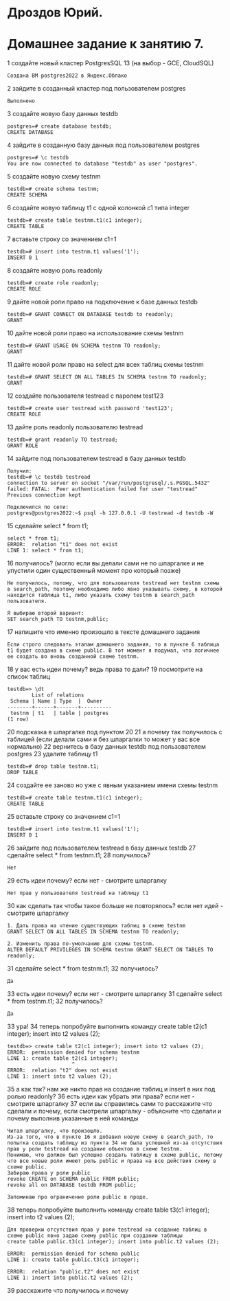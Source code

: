 # Дроздов Юрий.
# Домашнее задание к занятию 7.

1 создайте новый кластер PostgresSQL 13 (на выбор - GCE, CloudSQL)
```
Создана ВМ postgres2022 в Яндекс.Облако
```


2 зайдите в созданный кластер под пользователем postgres

    Выполнено


3 создайте новую базу данных testdb
```
postgres=# create database testdb;
CREATE DATABASE
```



4 зайдите в созданную базу данных под пользователем postgres
```
postgres=# \c testdb 
You are now connected to database "testdb" as user "postgres".
```



5 создайте новую схему testnm
```
testdb=# create schema testnm;
CREATE SCHEMA
```



6 создайте новую таблицу t1 с одной колонкой c1 типа integer
```
testdb=# create table testnm.t1(c1 integer);
CREATE TABLE
```



7 вставьте строку со значением c1=1
```
testdb=# insert into testnm.t1 values('1');
INSERT 0 1
```


8 создайте новую роль readonly
```
testdb=# create role readonly;
CREATE ROLE
```


9 дайте новой роли право на подключение к базе данных testdb
```
testdb=# GRANT CONNECT ON DATABASE testdb to readonly;
GRANT
```


10 дайте новой роли право на использование схемы testnm
```
testdb=# GRANT USAGE ON SCHEMA testnm TO readonly;
GRANT
```


11 дайте новой роли право на select для всех таблиц схемы testnm
```
testdb=# GRANT SELECT ON ALL TABLES IN SCHEMA testnm TO readonly;
GRANT
```


12 создайте пользователя testread с паролем test123
```
testdb=# create user testread with password 'test123';
CREATE ROLE
```


13 дайте роль readonly пользователю testread
```
testdb=# grant readonly TO testread;
GRANT ROLE
```


14 зайдите под пользователем testread в базу данных testdb
```
Получил:
testdb=# \c testdb testread
connection to server on socket "/var/run/postgresql/.s.PGSQL.5432" failed: FATAL:  Peer authentication failed for user "testread"
Previous connection kept

Подключился по сети:
postgres@postgres2022:~$ psql -h 127.0.0.1 -U testread -d testdb -W
```

15 сделайте select * from t1;
```
select * from t1;
ERROR:  relation "t1" does not exist
LINE 1: select * from t1;
```


16 получилось? (могло если вы делали сами не по шпаргалке и не упустили один существенный момент про который позже)
```
Не получилось, потому, что для пользователя testread нет testnm схемы в search_path, поэтому необходимо либо явно указывать схему, в которой находится таблица t1, либо указать схему testnm в search_path пользователя.

Я выбираю второй вариант:
SET search_path TO testnm,public;
```

17 напишите что именно произошло в тексте домашнего задания
```
Если строго следовать этапам домашнего задания, то в пункте 6 таблица t1 будет создана в схеме public. В тот момент я подумал, что логичнее ее создать во вновь созданной схеме testnm.
```


18 у вас есть идеи почему? ведь права то дали?
19 посмотрите на список таблиц
```
testdb=> \dt
        List of relations
 Schema | Name | Type  |  Owner   
--------+------+-------+----------
 testnm | t1   | table | postgres
(1 row)
```


20 подсказка в шпаргалке под пунктом 20
21 а почему так получилось с таблицей (если делали сами и без шпаргалки то может у вас все нормально)
22 вернитесь в базу данных testdb под пользователем postgres
23 удалите таблицу t1
```
testdb=# drop table testnm.t1;
DROP TABLE
```


24 создайте ее заново но уже с явным указанием имени схемы testnm
```
testdb=# create table testnm.t1(c1 integer);
CREATE TABLE
```


25 вставьте строку со значением c1=1
```
testdb=# insert into testnm.t1 values('1');
INSERT 0 1
```


26 зайдите под пользователем testread в базу данных testdb
27 сделайте select * from testnm.t1;
28 получилось?
```
Нет
```


29 есть идеи почему? если нет - смотрите шпаргалку
```
Нет прав у пользователя testread на таблицу t1
```


30 как сделать так чтобы такое больше не повторялось? если нет идей - смотрите шпаргалку
```
1. Дать права на чтение существующих таблиц в схеме testnm
GRANT SELECT ON ALL TABLES IN SCHEMA testnm TO readonly;

2. Изменить права по-умолчанию для схемы testnm.
ALTER DEFAULT PRIVILEGES IN SCHEMA testnm GRANT SELECT ON TABLES TO readonly;
```

31 сделайте select * from testnm.t1;
32 получилось?

    Да


33 есть идеи почему? если нет - смотрите шпаргалку
31 сделайте select * from testnm.t1;
32 получилось?

    Да


33 ура!
34 теперь попробуйте выполнить команду create table t2(c1 integer); insert into t2 values (2);
```
testdb=> create table t2(c1 integer); insert into t2 values (2);
ERROR:  permission denied for schema testnm
LINE 1: create table t2(c1 integer);
                     ^
ERROR:  relation "t2" does not exist
LINE 1: insert into t2 values (2);
```


35 а как так? нам же никто прав на создание таблиц и insert в них под ролью readonly?
36 есть идеи как убрать эти права? если нет - смотрите шпаргалку
37 если вы справились сами то расскажите что сделали и почему, если смотрели шпаргалку - объясните что сделали и почему выполнив указанные в ней команды
```
Читал шпаргалку, что произошло.
Из-за того, что в пункте 16 я добавил новую схему в search_path, то попытка создать таблицу из пункта 34 не была успешной из-за отсутствия прав у роли testread на создание объектов в схеме testnm.
Понимаю, что должен был успешно создать таблицу в схеме public, потому что все новые роли имеют роль public и права на все действия схему в схеме public.
Забираю права у роли public 
revoke CREATE on SCHEMA public FROM public; 
revoke all on DATABASE testdb FROM public;

Запоминаю про ограничение роли public в проде.
```


38 теперь попробуйте выполнить команду create table t3(c1 integer); insert into t2 values (2);
```
Для проверки отсутствия прав у роли testread на создание таблиц в схеме public явно задаю схему public при создании таблицы
create table public.t3(c1 integer); insert into public.t2 values (2);

ERROR:  permission denied for schema public
LINE 1: create table public.t3(c1 integer);
                     ^
ERROR:  relation "public.t2" does not exist
LINE 1: insert into public.t2 values (2);
```

39 расскажите что получилось и почему 
